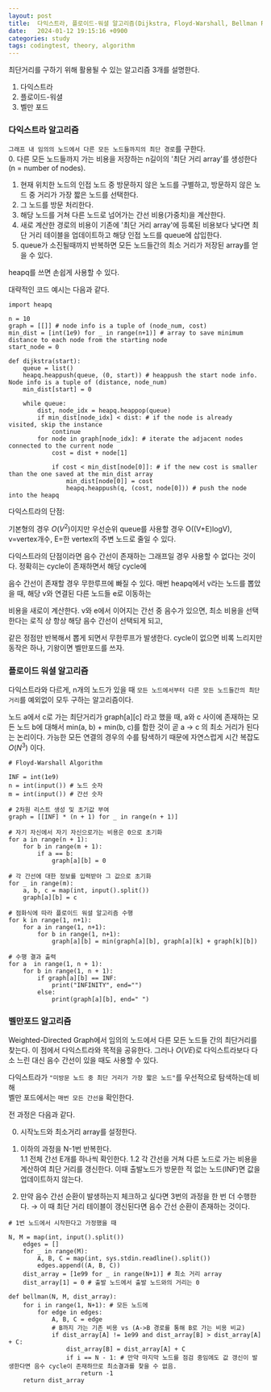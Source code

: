 ```yaml
---
layout: post
title:  다익스트라, 플로이드-워셜 알고리즘(Dijkstra, Floyd-Warshall, Bellman Ford)
date:   2024-01-12 19:15:16 +0900
categories: study
tags: codingtest, theory, algorithm
---
```


최단거리를 구하기 위해 활용될 수 있는 알고리즘 3개를 설명한다. 
1. 다익스트라 
2. 플로이드-워셜
3. 벨만 포드

<h3>다익스트라 알고리즘</h3>

`그래프 내 임의의 노드에서 다른 모든 노드들까지의 최단 경로`를 구한다.    
0. 다른 모든 노드들까지 가는 비용을 저장하는 n길이의 '최단 거리 array'를 생성한다(n = number of nodes).   
1. 현재 위치한 노드의 인접 노드 중 방문하지 않은 노드를 구별하고, 방문하지 않은 노드 중 거리가 가장 짧은 노드를 선택한다.   
2. 그 노드를 방문 처리한다.  
3. 해당 노드를 거쳐 다른 노드로 넘어가는 간선 비용(가중치)을 계산한다.  
4. 새로 계산한 경로의 비용이 기존에 '최단 거리 array'에 등록된 비용보다 낮다면 최단 거리 테이블을 업데이트하고 해당 인접 노드를 queue에 삽입한다. 
5. queue가 소진될때까지 반복하면 모든 노드들간의 최소 거리가 저장된 array를 얻을 수 있다.

heapq를 쓰면 손쉽게 사용할 수 있다.

대략적인 코드 예시는 다음과 같다. 
```
import heapq

n = 10
graph = [[]] # node info is a tuple of (node_num, cost)
min_dist = [int(1e9) for _ in range(n+1)] # array to save minimum distance to each node from the starting node
start_node = 0

def dijkstra(start):
    queue = list()
    heapq.heappush(queue, (0, start)) # heappush the start node info. Node info is a tuple of (distance, node_num) 
    min_dist[start] = 0 

    while queue:
        dist, node_idx = heapq.heappop(queue)
        if min_dist[node_idx] < dist: # if the node is already visited, skip the instance
            continue
        for node in graph[node_idx]: # iterate the adjacent nodes connected to the current node
            cost = dist + node[1]

            if cost < min_dist[node[0]]: # if the new cost is smaller than the one saved at the min_dist array
                min_dist[node[0]] = cost
                heapq.heappush(q, (cost, node[0])) # push the node into the heapq
```

다익스트라의 단점:

기본형의 경우 $O(V^2)$이지만 우선순위 queue를 사용할 경우 O((V+E)logV), v=vertex개수, E=한 vertex의 주변 노드로 줄일 수 있다.  

다익스트라의 단점이라면 음수 간선이 존재하는 그래프일 경우 사용할 수 없다는 것이다. 정확히는 cycle이 존재하면서 해당 cycle에

음수 간선이 존재할 경우 무한루프에 빠질 수 있다. 매번 heapq에서 v라는 노드를 뽑았을 때, 해당 v와 연결된 다른 노드들 e로 이동하는 

비용을 새로이 계산한다. v와 e에서 이어지는 간선 중 음수가 있으면, 최소 비용을 선택한다는 로직 상 항상 해당 음수 간선이 선택되게 되고,

같은 정점만 반복해서 뽑게 되면서 무한루프가 발생한다. cycle이 없으면 비록 느리지만 동작은 하나, 기왕이면 벨만포드를 쓰자.



<h3>플로이드 워셜 알고리즘</h3>

다익스트라와 다르게, n개의 노드가 있을 때 `모든 노드에서부터 다른 모든 노드들간의 최단거리`를 예외없이 모두 구하는 알고리즘이다. 

노드 a에서 c로 가는 최단거리가 graph[a][c] 라고 했을 때, a와 c 사이에 존재하는 모든 노드 b에 대해서 min(a, b) + min(b, c)를 합한 것이 곧 
a -> c 의 최소 거리가 된다는 논리이다. 가능한 모든 연결의 경우의 수를 탐색하기 때문에 자연스럽게 시간 복잡도 $O(N^3)$ 이다.
```
# Floyd-Warshall Algorithm

INF = int(1e9)
n = int(input()) # 노드 숫자
m = int(input()) # 간선 숫자

# 2차원 리스트 생성 및 초기값 부여
graph = [[INF] * (n + 1) for _ in range(n + 1)]

# 자기 자신에서 자기 자신으로가는 비용은 0으로 초기화
for a in range(n + 1):
    for b in range(m + 1):
        if a == b:
            graph[a][b] = 0

# 각 간선에 대한 정보를 입력받아 그 값으로 초기화
for _ in range(m):
    a, b, c = map(int, input().split())
    graph[a][b] = c

# 점화식에 따라 플로이드 워셜 알고리즘 수행
for k in range(1, n+1):
    for a in range(1, n+1):
        for b in range(1, n+1):
            graph[a][b] = min(graph[a][b], graph[a][k] + graph[k][b])

# 수행 결과 출력
for a  in range(1, n + 1):
    for b in range(1, n + 1):
        if graph[a][b] == INF:
            print("INFINITY", end="")
        else: 
            print(graph[a][b], end=" ")
```

<h3>벨만포드 알고리즘</h3>

Weighted-Directed Graph에서 임의의 노드에서 다른 모든 노드들 간의 최단거리를 찾는다. 이 점에서 다익스트라와 목적을 공유한다.
그러나 $O(VE)$로 다익스트라보다 다소 느린 대신 음수 간선이 있을 때도 사용할 수 있다.

다익스트라가 `"미방문 노드 중 최단 거리가 가장 짧은 노드"`를 우선적으로 탐색하는데 비해   
벨만 포드에서는 `매번 모든 간선을` 확인한다. 

전 과정은 다음과 같다.

0. 시작노드와 최소거리 array를 설정한다.  
1. 이하의 과정을 N-1번 반복한다.  
    1.1 전체 간선 E개를 하나씩 확인한다.
    1.2 각 간선을 거쳐 다른 노드로 가는 비용을 계산하여 최단 거리를 갱신한다. 이때 출발노드가 방문한 적 없는 노드(INF)면 값을 업데이트하지 않는다.

2. 만약 음수 간선 순환이 발생하는지 체크하고 싶다면 3번의 과정을 한 번 더 수행한다.
    → 이 때 최단 거리 테이블이 갱신된다면 음수 간선 순환이 존재하는 것이다.

```
# 1번 노드에서 시작한다고 가정했을 때

N, M = map(int, input().split())
    edges = []
    for _ in range(M):
        A, B, C = map(int, sys.stdin.readline().split())
        edges.append((A, B, C))
    dist_array = [1e99 for _ in range(N+1)] # 최소 거리 array
    dist_array[1] = 0 # 출발 노드에서 출발 노드와의 거리는 0

def bellman(N, M, dist_array):
    for i in range(1, N+1): # 모든 노드에 
        for edge in edges:
            A, B, C = edge 
            # B까지 가는 기존 비용 vs (A->B 경로를 통해 B로 가는 비용 비교)
            if dist_array[A] != 1e99 and dist_array[B] > dist_array[A] + C:
                dist_array[B] = dist_array[A] + C
                if i == N - 1: # 만약 마지막 노드를 점검 중임에도 값 갱신이 발생한다면 음수 cycle이 존재하므로 최소결과를 찾을 수 없음. 
                    return -1
    return dist_array 
```